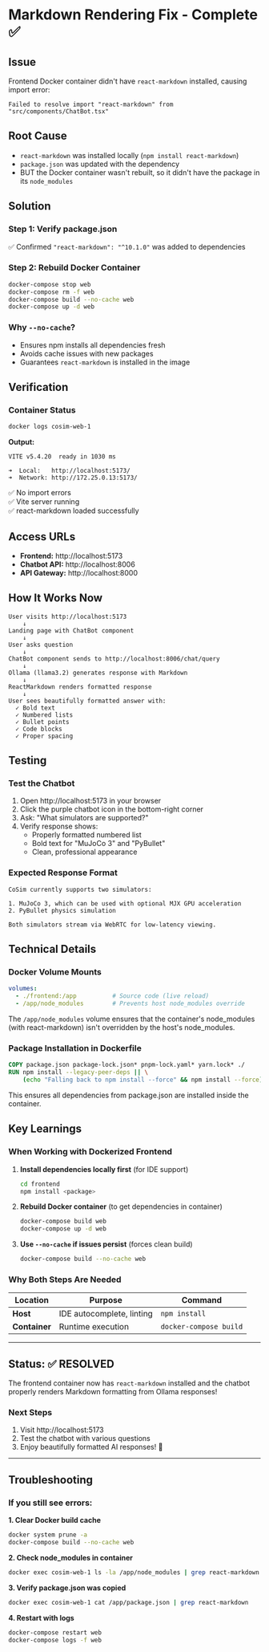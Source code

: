 # Markdown Rendering Fix - Complete ✅

## Issue
Frontend Docker container didn't have `react-markdown` installed, causing import error:
```
Failed to resolve import "react-markdown" from "src/components/ChatBot.tsx"
```

## Root Cause
- `react-markdown` was installed locally (`npm install react-markdown`)
- `package.json` was updated with the dependency
- BUT the Docker container wasn't rebuilt, so it didn't have the package in its `node_modules`

## Solution

### Step 1: Verify package.json
✅ Confirmed `"react-markdown": "^10.1.0"` was added to dependencies

### Step 2: Rebuild Docker Container
```bash
docker-compose stop web
docker-compose rm -f web
docker-compose build --no-cache web
docker-compose up -d web
```

### Why `--no-cache`?
- Ensures npm installs all dependencies fresh
- Avoids cache issues with new packages
- Guarantees `react-markdown` is installed in the image

## Verification

### Container Status
```bash
docker logs cosim-web-1
```

**Output:**
```
VITE v5.4.20  ready in 1030 ms

➜  Local:   http://localhost:5173/
➜  Network: http://172.25.0.13:5173/
```

✅ No import errors  
✅ Vite server running  
✅ react-markdown loaded successfully

## Access URLs

- **Frontend:** http://localhost:5173
- **Chatbot API:** http://localhost:8006
- **API Gateway:** http://localhost:8000

## How It Works Now

```
User visits http://localhost:5173
    ↓
Landing page with ChatBot component
    ↓
User asks question
    ↓
ChatBot component sends to http://localhost:8006/chat/query
    ↓
Ollama (llama3.2) generates response with Markdown
    ↓
ReactMarkdown renders formatted response
    ↓
User sees beautifully formatted answer with:
  ✓ Bold text
  ✓ Numbered lists
  ✓ Bullet points
  ✓ Code blocks
  ✓ Proper spacing
```

## Testing

### Test the Chatbot
1. Open http://localhost:5173 in your browser
2. Click the purple chatbot icon in the bottom-right corner
3. Ask: "What simulators are supported?"
4. Verify response shows:
   - Properly formatted numbered list
   - Bold text for "MuJoCo 3" and "PyBullet"
   - Clean, professional appearance

### Expected Response Format
```
CoSim currently supports two simulators:

1. MuJoCo 3, which can be used with optional MJX GPU acceleration
2. PyBullet physics simulation

Both simulators stream via WebRTC for low-latency viewing.
```

## Technical Details

### Docker Volume Mounts
```yaml
volumes:
  - ./frontend:/app          # Source code (live reload)
  - /app/node_modules        # Prevents host node_modules override
```

The `/app/node_modules` volume ensures that the container's node_modules (with react-markdown) isn't overridden by the host's node_modules.

### Package Installation in Dockerfile
```dockerfile
COPY package.json package-lock.json* pnpm-lock.yaml* yarn.lock* ./
RUN npm install --legacy-peer-deps || \
    (echo "Falling back to npm install --force" && npm install --force)
```

This ensures all dependencies from package.json are installed inside the container.

## Key Learnings

### When Working with Dockerized Frontend

1. **Install dependencies locally first** (for IDE support)
   ```bash
   cd frontend
   npm install <package>
   ```

2. **Rebuild Docker container** (to get dependencies in container)
   ```bash
   docker-compose build web
   docker-compose up -d web
   ```

3. **Use `--no-cache` if issues persist** (forces clean build)
   ```bash
   docker-compose build --no-cache web
   ```

### Why Both Steps Are Needed

| Location | Purpose | Command |
|----------|---------|---------|
| **Host** | IDE autocomplete, linting | `npm install` |
| **Container** | Runtime execution | `docker-compose build` |

---

## Status: ✅ RESOLVED

The frontend container now has `react-markdown` installed and the chatbot properly renders Markdown formatting from Ollama responses!

### Next Steps
1. Visit http://localhost:5173
2. Test the chatbot with various questions
3. Enjoy beautifully formatted AI responses! 🎉

---

## Troubleshooting

### If you still see errors:

**1. Clear Docker build cache**
```bash
docker system prune -a
docker-compose build --no-cache web
```

**2. Check node_modules in container**
```bash
docker exec cosim-web-1 ls -la /app/node_modules | grep react-markdown
```

**3. Verify package.json was copied**
```bash
docker exec cosim-web-1 cat /app/package.json | grep react-markdown
```

**4. Restart with logs**
```bash
docker-compose restart web
docker-compose logs -f web
```
